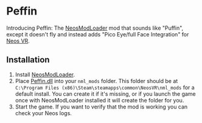 # Peffin

Introducing Peffin: The [NeosModLoader](https://github.com/zkxs/NeosModLoader) mod that sounds like "Puffin", except it doesn't fly and instead adds "Pico Eye/full Face Integration" for [Neos VR](https://neos.com/).

## Installation
1. Install [NeosModLoader](https://github.com/zkxs/NeosModLoader).
1. Place [Peffin.dll](https://github.com/dfgHiatus/Peffin/releases/latest) into your `nml_mods` folder. This folder should be at `C:\Program Files (x86)\Steam\steamapps\common\NeosVR\nml_mods` for a default install. You can create it if it's missing, or if you launch the game once with NeosModLoader installed it will create the folder for you.
1. Start the game. If you want to verify that the mod is working you can check your Neos logs.